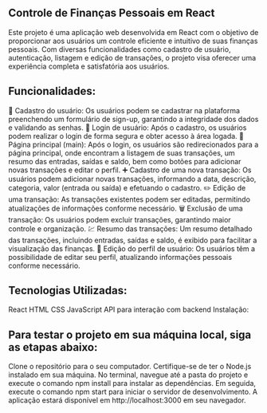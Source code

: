 ## Controle de Finanças Pessoais em React

Este projeto é uma aplicação web desenvolvida em React com o objetivo de proporcionar aos usuários um controle eficiente e intuitivo de suas finanças pessoais. Com diversas funcionalidades como cadastro de usuário, autenticação, listagem e edição de transações, o projeto visa oferecer uma experiência completa e satisfatória aos usuários.

## Funcionalidades:

📝 Cadastro do usuário: Os usuários podem se cadastrar na plataforma preenchendo um formulário de sign-up, garantindo a integridade dos dados e validando as senhas.
🔐 Login de usuário: Após o cadastro, os usuários podem realizar o login de forma segura e obter acesso à área logada.
💼 Página principal (main): Após o login, os usuários são redirecionados para a página principal, onde encontram a listagem de suas transações, um resumo das entradas, saídas e saldo, bem como botões para adicionar novas transações e editar o perfil.
➕ Cadastro de uma nova transação: Os usuários podem adicionar novas transações, informando a data, descrição, categoria, valor (entrada ou saída) e efetuando o cadastro.
✏️ Edição de uma transação: As transações existentes podem ser editadas, permitindo atualizações de informações conforme necessário.
🗑️ Exclusão de uma transação: Os usuários podem excluir transações, garantindo maior controle e organização.
💹 Resumo das transações: Um resumo detalhado das transações, incluindo entradas, saídas e saldo, é exibido para facilitar a visualização das finanças.
📝 Edição do perfil de usuário: Os usuários têm a possibilidade de editar seu perfil, atualizando informações pessoais conforme necessário.

## Tecnologias Utilizadas:

React
HTML
CSS
JavaScript
API para interação com backend
Instalação:

## Para testar o projeto em sua máquina local, siga as etapas abaixo:

Clone o repositório para o seu computador.
Certifique-se de ter o Node.js instalado em sua máquina.
No terminal, navegue até a pasta do projeto e execute o comando npm install para instalar as dependências.
Em seguida, execute o comando npm start para iniciar o servidor de desenvolvimento.
A aplicação estará disponível em http://localhost:3000 em seu navegador.


